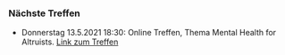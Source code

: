 ### Nächste Treffen

  * Donnerstag 13.5.2021 18:30: Online Treffen, Thema Mental Health for Altruists. [Link zum Treffen](https://lecture.senfcall.de/eff-uyt-cee-0jb)

